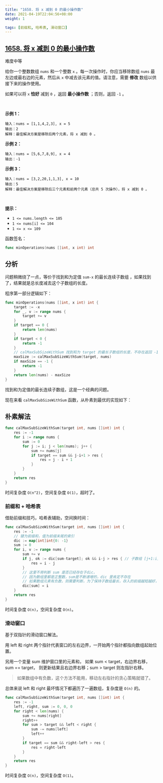 ```yaml
---
title: "1658. 将 x 减到 0 的最小操作数"
date: 2021-04-19T22:04:56+08:00
weight: 1

tags: [前缀和, 哈希表, 滑动窗口]
---
```


## [1658. 将 x 减到 0 的最小操作数](https://leetcode-cn.com/problems/minimum-operations-to-reduce-x-to-zero/)

   难度中等

   给你一个整数数组 `nums` 和一个整数 `x` 。每一次操作时，你应当移除数组 `nums` 最左边或最右边的元素，然后从 `x` 中减去该元素的值。请注意，需要 **修改** 数组以供接下来的操作使用。

   如果可以将 `x` **恰好** 减到 `0` ，返回 **最小操作数** ；否则，返回 `-1` 。

​    

   **示例 1：**

   ```
   输入：nums = [1,1,4,2,3], x = 5
   输出：2
   解释：最佳解决方案是移除后两个元素，将 x 减到 0 。
   ```

   **示例 2：**

   ```
   输入：nums = [5,6,7,8,9], x = 4
   输出：-1
   ```

   **示例 3：**

   ```
   输入：nums = [3,2,20,1,1,3], x = 10
   输出：5
   解释：最佳解决方案是移除后三个元素和前两个元素（总共 5 次操作），将 x 减到 0 。
   ```

​    

   **提示：**

   - `1 <= nums.length <= 105`
   - `1 <= nums[i] <= 104`
   - `1 <= x <= 109`

函数签名：

```go
func minOperations(nums []int, x int) int
```

## 分析

问题稍微绕了一点，等价于找到和为定值 `sum-x` 的最长连续子数组 ，如果找到了，结果就是总长度减去这个子数组的长度。

程序第一部分逻辑如下：

```go
func minOperations(nums []int, x int) int {
	target := -x
	for _, v := range nums {
		target += v
	}
	if target == 0 {
		return len(nums)
	}
	if target < 0 {
		return -1
	}
	// calMaxSubSizeWithSum 找到和为 target 的最长子数组的长度，不存在返回 -1
	maxSize := calMaxSubSizeWithSum(target, nums)
	if maxSize == -1 {
		return -1
	}
	return len(nums) - maxSize
}
```

找到和为定值的最长连续子数组，这是一个经典的问题。

现在来看 `calMaxSubSizeWithSum` 函数，从朴素到最优的实现如下：

## 朴素解法

```go
func calMaxSubSizeWithSum(target int, nums []int) int {
	res := -1
	for i := range nums {
		sum := 0
		for j := i; j < len(nums); j++ {
			sum += nums[j]
			if target == sum && j-i+1 > res {
				res = j - i + 1
			}
		}
	}
	return res
}
```

时间复杂度 `O(n^2)`，空间复杂度 `O(1)`，超时了。

### 前缀和 + 哈希表

借助前缀和技巧，哈希表辅助，空间换时间：

```go
func calMaxSubSizeWithSum(target int, nums []int) int {
	res := -1
	// 键为前缀和，值为前缀末尾的索引
	dic := map[int]int{0: -1}
	sum := 0
	for i, v := range nums {
		sum += v
		if j, ok := dic[sum-target]; ok && i-j > res { // 子数组 [j+1:i] 的和为 target，长度大于 res
			res = i - j
		}
		// 这里不用判断 sum 是否已经存在于dic，
		// 因为数组里都是正整数，sum是不断递增的，dic 里肯定不存在
        // 如果数组元素有负数，则需要判断，为了保持子数组最长，存入的前缀越短越好，判断如果已经有当前 sum 则不更新前缀末尾索引
		dic[sum] = i
	}
	return res
}
```

时间复杂度 `O(n)`，空间复杂度 `O(n)`。

### 滑动窗口

基于双指针的滑动窗口解法。

用 left 和 right 两个指针代表窗口的左右边界，一开始两个指针都指向数组起始位置。

另用一个变量 sum 维护窗口里的元素和， 如果 sum < target，右边界右移，sum == target， 则更新结果且右边界右移；sum > target 则左指针右移。

> 如果数组中有负数，这个方法不能用，移动左右指针的贪心策略就错了。

总体来说 left 和 right 最坏情况下都遍历了一遍数组，复杂度是 `O(n)` 的。

```go
func calMaxSubSizeWithSum(target int, nums []int) int {
	res := -1
	left, right, sum := 0, 0, 0
	for right < len(nums) {
		sum += nums[right]
		right++
		for sum > target && left < right {
			sum -= nums[left]
			left++
		}
		if target == sum && right-left > res {
			res = right-left
		}
	}
	return res
}
```

时间复杂度 `O(n)`，空间复杂度 `O(1)`。